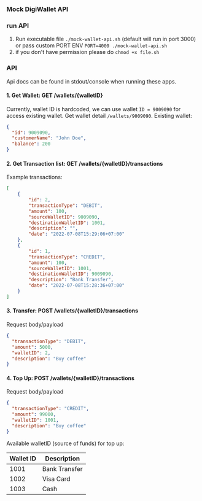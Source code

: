 ### Mock DigiWallet API

### run API
1. Run executable file `./mock-wallet-api.sh` (default will run in port 3000) or pass custom PORT ENV `PORT=4000 ./mock-wallet-api.sh`
2. if you don't have permission please do `chmod +x file.sh`

### API
Api docs can be found in stdout/console when running these apps. 

#### 1. Get Wallet: GET /wallets/{walletID}
Currently, wallet ID is hardcoded, we can use wallet `ID = 9009090` for access existing wallet. Get wallet detail `/wallets/9009090`.
Existing wallet:
```json
{
  "id": 9009090,
  "customerName": "John Doe",
  "balance": 200
}
```

#### 2. Get Transaction list: GET /wallets/{walletID}/transactions
Example transactions:
```json
[
    {
        "id": 2,
        "transactionType": "DEBIT",
        "amount": 100,
        "sourceWalletID": 9009090,
        "destinationWalletID": 1001,
        "description": "",
        "date": "2022-07-08T15:29:06+07:00"
    },
    {
        "id": 1,
        "transactionType": "CREDIT",
        "amount": 100,
        "sourceWalletID": 1001,
        "destinationWalletID": 9009090,
        "description": "Bank Transfer",
        "date": "2022-07-08T15:28:36+07:00"
    }
]
```

#### 3. Transfer: POST /wallets/{walletID}/transactions
Request body/payload
```json
{
  "transactionType": "DEBIT",
  "amount": 5000,
  "walletID": 2,
  "description": "Buy coffee"
}
```

#### 4. Top Up: POST /wallets/{walletID}/transactions
Request body/payload
```json
{
  "transactionType": "CREDIT",
  "amount": 99000,
  "walletID": 1001,
  "description": "Buy coffee"
}
```

Available walletID (source of funds) for top up:

| Wallet ID | Description   |
|-----------|---------------|
| 1001      | Bank Transfer |
| 1002      | Visa Card     |
| 1003      | Cash          |
